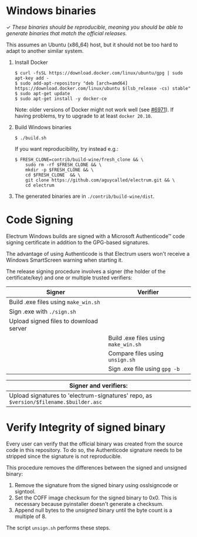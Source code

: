 Windows binaries
================

✓ _These binaries should be reproducible, meaning you should be able to generate
   binaries that match the official releases._

This assumes an Ubuntu (x86_64) host, but it should not be too hard to adapt to another
similar system.

1. Install Docker

    ```
    $ curl -fsSL https://download.docker.com/linux/ubuntu/gpg | sudo apt-key add -
    $ sudo add-apt-repository "deb [arch=amd64] https://download.docker.com/linux/ubuntu $(lsb_release -cs) stable"
    $ sudo apt-get update
    $ sudo apt-get install -y docker-ce
    ```

    Note: older versions of Docker might not work well
    (see [#6971](https://github.com/spesmilo/electrum/issues/6971)).
    If having problems, try to upgrade to at least `docker 20.10`.

2. Build Windows binaries

    ```
    $ ./build.sh
    ```
    If you want reproducibility, try instead e.g.:
    ```
    $ FRESH_CLONE=contrib/build-wine/fresh_clone && \
        sudo rm -rf $FRESH_CLONE && \
        mkdir -p $FRESH_CLONE && \
        cd $FRESH_CLONE  && \
        git clone https://github.com/aguycalled/electrum.git && \
        cd electrum
    ```

3. The generated binaries are in `./contrib/build-wine/dist`.



Code Signing
============

Electrum Windows builds are signed with a Microsoft Authenticode™ code signing
certificate in addition to the GPG-based signatures.

The advantage of using Authenticode is that Electrum users won't receive a
Windows SmartScreen warning when starting it.

The release signing procedure involves a signer (the holder of the
certificate/key) and one or multiple trusted verifiers:


| Signer                                                    | Verifier                             |
|-----------------------------------------------------------|--------------------------------------|
| Build .exe files using `make_win.sh`                      |                                      |
| Sign .exe with `./sign.sh`                                |                                      |
| Upload signed files to download server                    |                                      |
|                                                           | Build .exe files using `make_win.sh` |
|                                                           | Compare files using `unsign.sh`      |
|                                                           | Sign .exe file using `gpg -b`        |

| Signer and verifiers:                                                                            |
|--------------------------------------------------------------------------------------------------|
| Upload signatures to 'electrum-signatures' repo, as `$version/$filename.$builder.asc`            |



Verify Integrity of signed binary
=================================

Every user can verify that the official binary was created from the source code in this
repository. To do so, the Authenticode signature needs to be stripped since the signature
is not reproducible.

This procedure removes the differences between the signed and unsigned binary:

1. Remove the signature from the signed binary using osslsigncode or signtool.
2. Set the COFF image checksum for the signed binary to 0x0. This is necessary
   because pyinstaller doesn't generate a checksum.
3. Append null bytes to the _unsigned_ binary until the byte count is a multiple
   of 8.

The script `unsign.sh` performs these steps.
